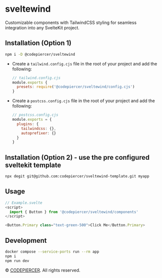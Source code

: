 # sveltewind

Customizable components with TailwindCSS styling for seamless integration into any SvelteKit project.

## Installation (Option 1)

```bash
npm i -D @codepiercer/sveltewind
```

- Create a `tailwind.config.cjs` file in the root of your project and add the following:

  ```js
  // tailwind.config.cjs
  module.exports {
    presets: require('@codepiercer/sveltewind/config.cjs')
  }
  ```

- Create a `postcss.config.cjs` file in the root of your project and add the following:

  ```js
  // postcss.config.cjs
  module.exports = {
    plugins: {
      tailwindcss: {},
      autoprefixer: {}
    }
  }
  ```

## Installation (Option 2) - use the pre configured sveltekit template

```bash
npx degit git@github.com:codepiercer/sveltewind-template.git myapp
```

## Usage

```js
// Example.svelte
<script>
  import { Button } from '@codepiercer/sveltewind/components'
</script>

<Button.Primary class="text-green-500">Click Me</Button.Primary>
```

## Development

```bash
docker compose --service-ports run --rm app
npm i
npm run dev
```

<p>
  &copy;
  <a href="https://codepiercer.org/" target="\_blank">CODEPIERCER</a>. All rights reserved.
</p>
